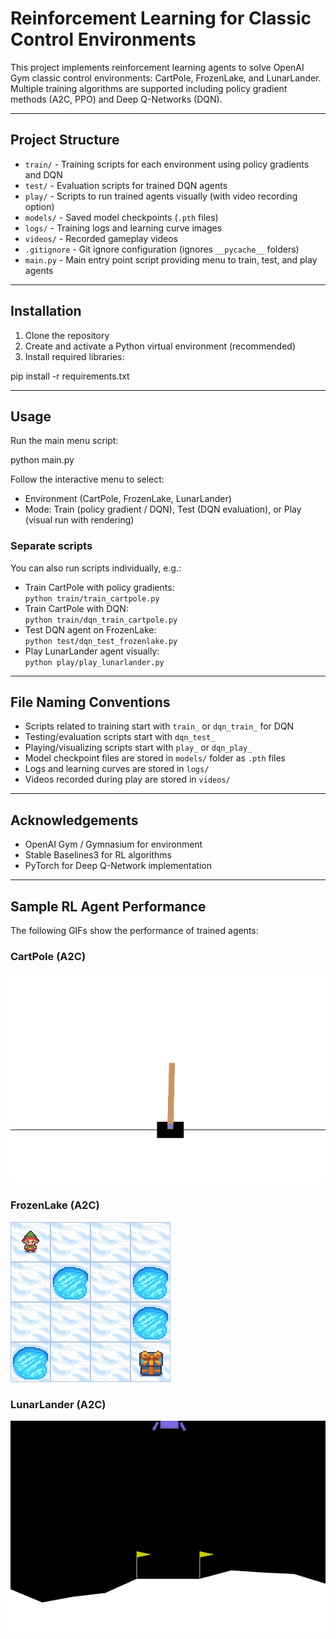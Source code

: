 # Reinforcement Learning for Classic Control Environments

This project implements reinforcement learning agents to solve OpenAI Gym classic control environments: CartPole, FrozenLake, and LunarLander. Multiple training algorithms are supported including policy gradient methods (A2C, PPO) and Deep Q-Networks (DQN).

---

## Project Structure

- `train/` - Training scripts for each environment using policy gradients and DQN  
- `test/` - Evaluation scripts for trained DQN agents  
- `play/` - Scripts to run trained agents visually (with video recording option)  
- `models/` - Saved model checkpoints (`.pth` files)  
- `logs/` - Training logs and learning curve images  
- `videos/` - Recorded gameplay videos  
- `.gitignore` - Git ignore configuration (ignores `__pycache__` folders)  
- `main.py` - Main entry point script providing menu to train, test, and play agents  

---

## Installation

1. Clone the repository  
2. Create and activate a Python virtual environment (recommended)  
3. Install required libraries:

pip install -r requirements.txt

---

## Usage

Run the main menu script:

python main.py

Follow the interactive menu to select:

- Environment (CartPole, FrozenLake, LunarLander)  
- Mode: Train (policy gradient / DQN), Test (DQN evaluation), or Play (visual run with rendering)  

### Separate scripts

You can also run scripts individually, e.g.:

- Train CartPole with policy gradients:  
  `python train/train_cartpole.py`  
- Train CartPole with DQN:  
  `python train/dqn_train_cartpole.py`  
- Test DQN agent on FrozenLake:  
  `python test/dqn_test_frozenlake.py`  
- Play LunarLander agent visually:  
  `python play/play_lunarlander.py`  

---

## File Naming Conventions

- Scripts related to training start with `train_` or `dqn_train_` for DQN  
- Testing/evaluation scripts start with `dqn_test_`  
- Playing/visualizing scripts start with `play_` or `dqn_play_`  
- Model checkpoint files are stored in `models/` folder as `.pth` files  
- Logs and learning curves are stored in `logs/`  
- Videos recorded during play are stored in `videos/`  

---

## Acknowledgements

- OpenAI Gym / Gymnasium for environment  
- Stable Baselines3 for RL algorithms  
- PyTorch for Deep Q-Network implementation  

---

## Sample RL Agent Performance

The following GIFs show the performance of trained agents:

### CartPole (A2C)
![CartPole](gifs/A2C_cartpolev1.gif)

### FrozenLake (A2C)
![FrozenLake](gifs/A2C_frozenlakev1.gif)

### LunarLander (A2C)
![LunarLander](gifs/A2C_LUNEARLANDER_V3.gif)
